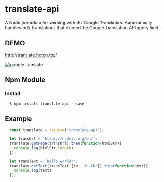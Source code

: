 # translate-api
A Node.js module for working with the Google Translation.
Automatically handles bulk translations that exceed the Google Translation API query limit.

## DEMO
http://translate.hotcn.top/

<img alt="google translate" src="https://raw.githubusercontent.com/yixianle/google-translate/master/public/demo.gif">

## Npm Module

### Install
```
  $ npm install translate-api --save
```

## Example

```javascript
  const translate = require('translate-api');

  let transUrl = 'https://nodejs.org/en/';
  translate.getPage(transUrl).then(function(htmlStr){
    console.log(htmlStr.length)
  });

  let transText = 'hello world!';
  translate.getText(transText,{to: 'zh-CN'}).then(function(text){
    console.log(text)
  });

```